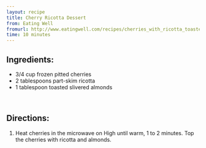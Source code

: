 ```yaml
---
layout: recipe
title: Cherry Ricotta Dessert
from: Eating Well
fromurl: http://www.eatingwell.com/recipes/cherries_with_ricotta_toasted_almonds.html
time: 10 minutes
---
```


Ingredients:
------------

* 3/4 cup frozen pitted cherries
* 2 tablespoons part-skim ricotta
* 1 tablespoon toasted slivered almonds

<br>

Directions:
-----------

1. Heat cherries in the microwave on High until warm, 1 to 2 minutes. Top the cherries with ricotta and almonds.
